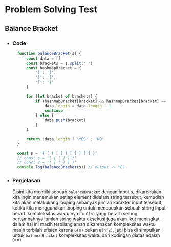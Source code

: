 # Problem Solving Test

## Balance Bracket

- ### Code

  ```js
	function balanceBracket(s) {
		const data = []
		const brackets = s.split(' ')
		const hashmapBracket = {
			'}': '{',
			']': '[',
			')': '('
		}

		for (let bracket of brackets) {
			if (hashmapBracket[bracket] && hashmapBracket[bracket] === data[data.length - 1]) {
				data.length = data.length - 1
				continue
			} else {
				data.push(bracket)
			}
		}

		return !data.length ? 'YES' : 'NO'
	}

	const s = '{ ( ( [ ] ) [ ] ) [ ] }'
	// const s = '{ [ ( ] ) }'
	// const s = '{ [ ( ) ] }'
	console.log(balanceBracket(s)) // output -> YES
  ```

- ### Penjelasan

  Disini kita memilki sebuah `balanceBracket` dengan input `s`, dikarenakan kita ingin menemukan setiap element didalam string tersebut, kemudian kita akan melakukang looping sebanyak jumlah karakter input tersebut, ketika kita menggunakan looping untuk mencocokan sebuah string input berarti kompleksitas waktu nya itu `O(n)` yang berarti seiring bertambahnya jumlah string waktu eksekusi juga akan ikut meningkat, dalam hal ini masih terbilang aman dikarenakan kompleksitas waktu masih terbilah efisien karena `O(n)` bukan `O(n^2)`, jadi bisa di simpulkan untuk `balanceBracket` kompleksitas waktu dari kodingan diatas adalah `O(n)`
